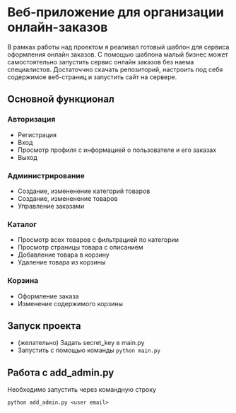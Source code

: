 # Веб-приложение для организации онлайн-заказов

В рамках работы над проектом я реаливал готовый шаблон для сервиса оформления онлайн заказов.
С помощью шаблона малый бизнес может самостоятельно запустить сервис онлайн заказов без наема специалистов. Достаточчно скачать репозиторий, настроить под себя содержимое веб-страниц и запустить сайт на сервере.

## Основной функционал
### Авторизация
- Регистрация
- Вход
- Просмотр профиля с информацией о пользователе и его заказах
- Выход

### Администрирование
- Создание, измененение категорий товаров
- Создание, измененение товаров
- Управление заказами

### Каталог
- Просмотр всех товаров с фильтрацией по категории
- Просмотр страницы товара с описанием
- Добавление товара в корзину
- Удаление товара из корзины

### Корзина
- Оформление заказа
- Изменение содержимого корзины

## Запуск проекта
- (желательно) Задать secret_key в main.py
- Запустить с помощью команды ```python main.py```

## Работа с add_admin.py
Необходимо запустить через командную строку

```python add_admin.py <user email> ```
